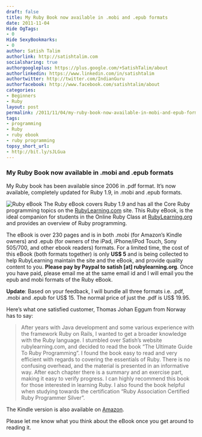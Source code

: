 ```yaml
---
draft: false
title: My Ruby Book now available in .mobi and .epub formats
date: 2011-11-04
Hide OgTags:
- 0
Hide SexyBookmarks:
- 0
author: Satish Talim
authorlink: http://satishtalim.com
socialsharing: true
authorgoogleplus: https://plus.google.com/+SatishTalim/about
authorlinkedin: https://www.linkedin.com/in/satishtalim
authortwitter: http://twitter.com/IndianGuru
authorfacebook: http://www.facebook.com/satishtalim/about
categories:
- Beginners
- Ruby
layout: post
permalink: /2011/11/04/my-ruby-book-now-available-in-mobi-and-epub-formats/
tags:
- programming
- Ruby
- ruby ebook
- ruby programming
topsy_short_url:
- http://bit.ly/sJLGua
---
```


<div>
  <h3>
    My Ruby Book now available in .mobi and .epub formats
  </h3>
  
  <p class="update">
    My Ruby book has been available since 2006 in .pdf format. It&#8217;s now available, completely updated for Ruby 1.9, in .mobi and .epub formats.
  </p>
  
  <p class="block">
    <img class="alignright" src="http://rubylearning.com/images/eBook5.jpg" alt="Ruby eBook" /> <span class="drop_cap">T</span>he Ruby eBook covers Ruby 1.9 and has all the Core Ruby programming topics on the <a href="http://rubylearning.com/">RubyLearning.com</a> site. This Ruby eBook, is the ideal companion for students in the Online Ruby Class at <a href="http://rubylearning.org/">RubyLearning.org</a> and provides an overview of Ruby programming.
  </p>
  
  <p>
    The eBook is over 230 pages and is in both .mobi (for Amazon&#8217;s Kindle owners) and .epub (for owners of the iPad, iPhone/iPod Touch, Sony 505/700, and other ebook readers) formats. For a limited time, the cost of this eBook (both formats together) is only <b>US$ 5</b> and is being collected to help RubyLearning maintain the site and the eBook, and provide quality content to you. <b>Please pay by Paypal to satish [at] rubylearning.org</b>. Once you have paid, please email me at the same email id and I will email you the epub and mobi formats of the Ruby eBook.
  </p>
  
  <p class="alert">
    <b>Update</b>: Based on your feedback, I will bundle all three formats i.e. .pdf, .mobi and .epub for US$ 15. The normal price of just the .pdf is US$ 19.95.
  </p>
  
  <p>
    Here&#8217;s what one satisfied customer, Thomas Johan Eggum from Norway has to say:
  </p>
  
  <blockquote>
    <p>
      After years with Java development and some various experience with the framework Ruby on Rails, I wanted to get a broader knowledge with the Ruby language. I stumbled over Satish&#8217;s website rubylearning.com, and decided to read the book &#8220;The Ultimate Guide To Ruby Programming&#8221;. I found the book easy to read and very efficient with regards to covering the essentials of Ruby. There is no confusing overhead, and the material is presented in an informative way. After each chapter there is a summary and an exercise part, making it easy to verify progress. I can highly recommend this book for those interested in learning Ruby. I also found the book helpful when studying towards the certification &#8220;Ruby Association Certified Ruby Programmer Silver&#8221;.
    </p>
  </blockquote>
  
  <p>
    The Kindle version is also available on <a href="http://www.amazon.com/dp/B0062X2I68">Amazon</a>.
  </p>
  
  <p>
    Please let me know what you think about the eBook once you get around to reading it.
  </p>
</div>

